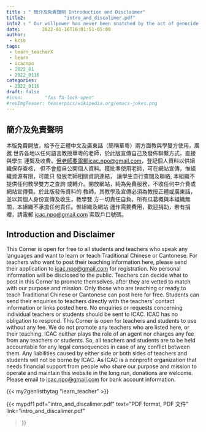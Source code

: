 ```yaml
---
title : " 簡介及免責聲明 Introduction and Disclaimer"
title2:              "intro_and_discalimer.pdf"
info2 : " Our willpower has never been snatched by the act of genocide."
date:        2022-01-16T16:01:51-05:00
author:
 - kcso
tags:
 - learn_teacherX
 - learn
 - icacnpo
 - 2022_01
 - 2022_0116
categories:
 - 2022_0116
draft: false
#icon:        "fas fa-lock-open"
#resImgTeaser: teaserpics/wikipedia.org/emacs-jokes.png
---
```



## 簡介及免責聲明

本版免費開放，給予在正體中文及廣東話（簡稱華粵）兩方面教與學雙方使用，廣邀
世界各地以任何語言教授華粵的老師，於此版宣傳自己及發佈聯繫方式，直接與學生
連繫及收費。但老師要電郵icac.npo@gmail.com，登記個人資料以供組織保存查核，
但不會擅自公開個人資料。獲批準使用老師，可在網站宣傳，惟組織資源有限，可能只
發放老師相關資訊連結， 讓學生自行查閱及聯絡, 本組織不提供任何教學雙方之查詢
或轉介。開放網站，純為免費服務，不收任何中介費或網站宣傳費。於此版發佈資料的
教師，其教學及宣傳必須為教授正體或廣東話，並以其個人身份宣傳及收生，教學雙
方一切責任自負，所有瓜葛概與本組織無關，本組織不承擔任何責任。惟組織及網站
運作需要費用，歡迎捐助，若有捐贈，請電郵 icac.npo@gmail.com 索取戶口號碼。

## Introduction and Disclaimer

This Corner is open for free to all students and teachers who speak any languages
and want to learn or teach Traditional Chinese or Cantonese. For teachers who want
to post their teaching information here, please send their application to
icac.npo@gmail.com for registration. No personal information will be disclosed to the
public. Teachers can decide what to post in this Corner to promote themselves, after
they are vetted to match with our purpose and mission. Only those who are teaching
or ready to teach Traditional Chinese or Cantonese can post here for free.
Students can send their enquiries to teachers directly with the teachers’ contact
information or links posted here. No enquiries or requests concerning individual
teachers or students should be sent to ICAC. ICAC has no obligation to respond.
This Corner is open for teachers and students to use without any fee. We do not
promote any teachers who are listed here, or their teaching. ICAC neither plays the
role of an agent nor charges any fee from any teachers or students. So, all teachers
and students are to be held accountable for any legal consequences in case of any
conflict between them. Any liabilities caused by either side or both sides of teachers
and students will not be borne by ICAC.
As ICAC is a nonprofit organization that needs financial support from people who
share our purpose and mission to operate and maintain this website in the long run,
donations are welcome. Please email to icac.npo@gmail.com for bank account
information.


{{< my2genlistbytag "learn_teacher" >}}



{{< mypdf1 pdf="intro_and_discalimer.pdf"
text="PDF format, PDF 文件"
link="intro_and_discalimer.pdf"
>}}

